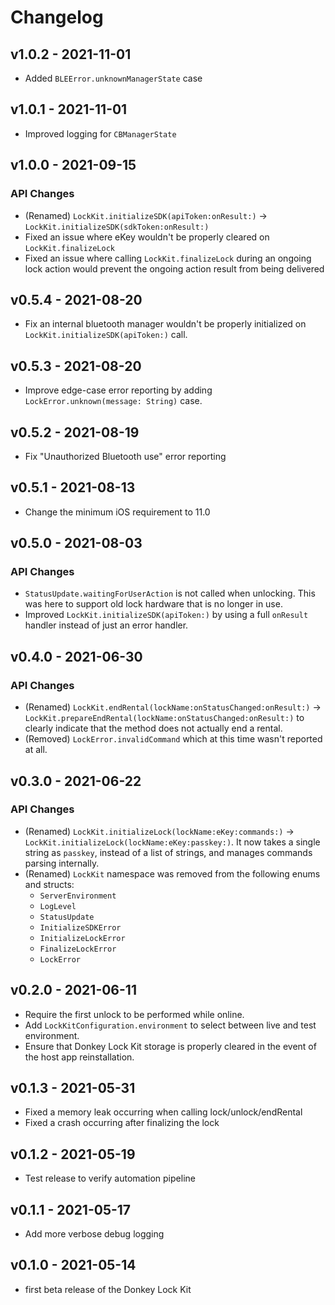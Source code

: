 # Changelog

## v1.0.2 - 2021-11-01

* Added `BLEError.unknownManagerState` case

## v1.0.1 - 2021-11-01

* Improved logging for `CBManagerState`

## v1.0.0 - 2021-09-15

### API Changes

* (Renamed) `LockKit.initializeSDK(apiToken:onResult:)` -> 
`LockKit.initializeSDK(sdkToken:onResult:)`
* Fixed an issue where eKey wouldn't be properly cleared on `LockKit.finalizeLock`
* Fixed an issue where calling `LockKit.finalizeLock` during an ongoing lock action would
  prevent the ongoing action result from being delivered

## v0.5.4 - 2021-08-20

* Fix an internal bluetooth manager wouldn't be properly initialized on
`LockKit.initializeSDK(apiToken:)` call.

## v0.5.3 - 2021-08-20

* Improve edge-case error reporting by adding `LockError.unknown(message: String)` case.

## v0.5.2 - 2021-08-19

* Fix "Unauthorized Bluetooth use" error reporting

## v0.5.1 - 2021-08-13

* Change the minimum iOS requirement to 11.0

## v0.5.0 - 2021-08-03

### API Changes

* `StatusUpdate.waitingForUserAction` is not called when unlocking. This was
  here to support old lock hardware that is no longer in use.
* Improved `LockKit.initializeSDK(apiToken:)` by using a full `onResult` handler
  instead of just an error handler.

## v0.4.0 - 2021-06-30

### API Changes

* (Renamed) `LockKit.endRental(lockName:onStatusChanged:onResult:)` ->
  `LockKit.prepareEndRental(lockName:onStatusChanged:onResult:)` to clearly
  indicate that the method does not actually end a rental.
* (Removed) `LockError.invalidCommand` which at this time wasn't reported at all.

## v0.3.0 - 2021-06-22

### API Changes

* (Renamed) `LockKit.initializeLock(lockName:eKey:commands:)`
  -> `LockKit.initializeLock(lockName:eKey:passkey:)`. It now takes a single
  string as `passkey`, instead of a list of strings, and manages commands
  parsing internally.
* (Renamed) `LockKit` namespace was removed from the following enums and structs:
  - `ServerEnvironment`
  - `LogLevel`
  - `StatusUpdate`
  - `InitializeSDKError`
  - `InitializeLockError`
  - `FinalizeLockError`
  - `LockError`

## v0.2.0 - 2021-06-11

* Require the first unlock to be performed while online.
* Add `LockKitConfiguration.environment` to select between live and test
  environment.
* Ensure that Donkey Lock Kit storage is properly cleared in the event
  of the host app reinstallation.

## v0.1.3 - 2021-05-31

* Fixed a memory leak occurring when calling lock/unlock/endRental
* Fixed a crash occurring after finalizing the lock

## v0.1.2 - 2021-05-19

* Test release to verify automation pipeline

## v0.1.1 - 2021-05-17

* Add more verbose debug logging


## v0.1.0 - 2021-05-14

* first beta release of the Donkey Lock Kit
